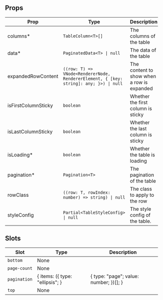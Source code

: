 <!-- This file is automatically generated, do not edit manually. -->


## Props

| Prop | Type | Description | Default |
| ---- | ---- | ----------- | ------- |
| columns* | `TableColumn<T>[]` | The columns of the table |  |
| data* | `PaginatedData<T> \| null` | The data of the table |  |
| expandedRowContent | `((row: T) => VNode<RendererNode, RendererElement, { [key: string]: any; }>) \| null` | The content to show when a row is expanded | `null` |
| isFirstColumnSticky | `boolean` | Whether the first column is sticky | `false` |
| isLastColumnSticky | `boolean` | Whether the last column is sticky | `false` |
| isLoading* | `boolean` | Whether the table is loading |  |
| pagination* | `Pagination<T>` | The pagination of the table |  |
| rowClass | `((row: T, rowIndex: number) => string) \| null` | The class to apply to the row | `null` |
| styleConfig | `Partial<TableStyleConfig> \| null` | The style config of the table. | `null` |


## Slots

| Slot | Type | Description |
| --------- | ---- | ----------- |
| `bottom` | None |  |
| `page-count` | None |  |
| `pagination` | \{ items: (\{ type: "ellipsis"; \} | \{ type: "page"; value: number; \})[]; \} |  |
| `top` | None |  |

